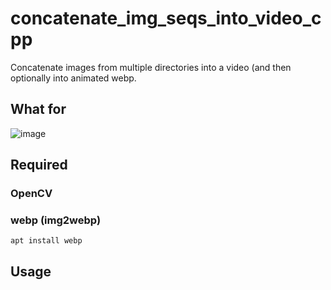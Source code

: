 # concatenate_img_seqs_into_video_cpp
Concatenate images from multiple directories into a video (and then optionally into animated webp.
## What for

![image](https://user-images.githubusercontent.com/12492992/118100712-ba6bc200-b411-11eb-932a-d5080f962880.png)

## Required
  ### OpenCV
  ### webp (img2webp)
  ```console
apt install webp
  ```
## Usage  
